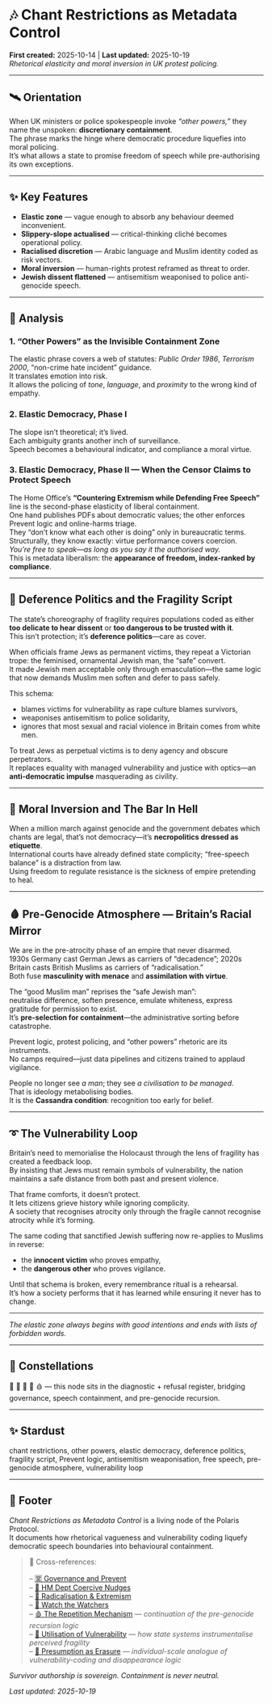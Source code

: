 # 🎶 Chant Restrictions as Metadata Control  
**First created:** 2025-10-14 | **Last updated:** 2025-10-19  
*Rhetorical elasticity and moral inversion in UK protest policing.*  

---

## 🛰️ Orientation  
When UK ministers or police spokespeople invoke *“other powers,”* they name the unspoken: **discretionary containment**.  
The phrase marks the hinge where democratic procedure liquefies into moral policing.  
It’s what allows a state to promise freedom of speech while pre-authorising its own exceptions.  

---

## ✨ Key Features  
- **Elastic zone** — vague enough to absorb any behaviour deemed inconvenient.  
- **Slippery-slope actualised** — critical-thinking cliché becomes operational policy.  
- **Racialised discretion** — Arabic language and Muslim identity coded as risk vectors.  
- **Moral inversion** — human-rights protest reframed as threat to order.  
- **Jewish dissent flattened** — antisemitism weaponised to police anti-genocide speech.  

---

## 🧨 Analysis  

### **1.  “Other Powers” as the Invisible Containment Zone**  
The elastic phrase covers a web of statutes: *Public Order 1986*, *Terrorism 2000*, “non-crime hate incident” guidance.  
It translates emotion into risk.  
It allows the policing of *tone*, *language*, and *proximity* to the wrong kind of empathy.  

### **2.  Elastic Democracy, Phase I**  
The slope isn’t theoretical; it’s lived.  
Each ambiguity grants another inch of surveillance.  
Speech becomes a behavioural indicator, and compliance a moral virtue.  

### **3.  Elastic Democracy, Phase II — When the Censor Claims to Protect Speech**  
The Home Office’s **“Countering Extremism while Defending Free Speech”** line is the second-phase elasticity of liberal containment.  
One hand publishes PDFs about democratic values; the other enforces Prevent logic and online-harms triage.  
They “don’t know what each other is doing” only in bureaucratic terms.  
Structurally, they know exactly: virtue performance covers coercion.  
*You’re free to speak—as long as you say it the authorised way.*  
This is metadata liberalism: the **appearance of freedom, index-ranked by compliance**.  

---

## 🧿 Deference Politics and the Fragility Script  
The state’s choreography of fragility requires populations coded as either **too delicate to hear dissent** or **too dangerous to be trusted with it**.  
This isn’t protection; it’s **deference politics**—care as cover.  

When officials frame Jews as permanent victims, they repeat a Victorian trope: the feminised, ornamental Jewish man, the “safe” convert.  
It made Jewish men acceptable only through emasculation—the same logic that now demands Muslim men soften and defer to pass safely.  

This schema:  
- blames victims for vulnerability as rape culture blames survivors,  
- weaponises antisemitism to police solidarity,  
- ignores that most sexual and racial violence in Britain comes from white men.  

To treat Jews as perpetual victims is to deny agency and obscure perpetrators.  
It replaces equality with managed vulnerability and justice with optics—an **anti-democratic impulse** masquerading as civility.  

---

## 🥃 Moral Inversion and The Bar In Hell  
When a million march against genocide and the government debates which chants are legal, that’s not democracy—it’s **necropolitics dressed as etiquette**.  
International courts have already defined state complicity; “free-speech balance” is a distraction from law.  
Using freedom to regulate resistance is the sickness of empire pretending to heal.  

---

## 🩸 Pre-Genocide Atmosphere — Britain’s Racial Mirror  
We are in the pre-atrocity phase of an empire that never disarmed.  
1930s Germany cast German Jews as carriers of “decadence”; 2020s Britain casts British Muslims as carriers of “radicalisation.”  
Both fuse **masculinity with menace** and **assimilation with virtue**.  

The “good Muslim man” reprises the “safe Jewish man”:  
neutralise difference, soften presence, emulate whiteness, express gratitude for permission to exist.  
It’s **pre-selection for containment**—the administrative sorting before catastrophe.  

Prevent logic, protest policing, and “other powers” rhetoric are its instruments.  
No camps required—just data pipelines and citizens trained to applaud vigilance.  

People no longer see *a man*; they see *a civilisation to be managed*.  
That is ideology metabolising bodies.  
It is the **Cassandra condition**: recognition too early for belief.  

---

## ➰ The Vulnerability Loop  
Britain’s need to memorialise the Holocaust through the lens of fragility has created a feedback loop.  
By insisting that Jews must remain symbols of vulnerability, the nation maintains a safe distance from both past and present violence.  

That frame comforts, it doesn’t protect.  
It lets citizens grieve history while ignoring complicity.  
A society that recognises atrocity only through the fragile cannot recognise atrocity while it’s forming.  

The same coding that sanctified Jewish suffering now re-applies to Muslims in reverse:  
- the **innocent victim** who proves empathy,  
- the **dangerous other** who proves vigilance.  

Until that schema is broken, every remembrance ritual is a rehearsal.  
It’s how a society performs that it has learned while ensuring it never has to change.  

---

*The elastic zone always begins with good intentions and ends with lists of forbidden words.*  

---

## 🌌 Constellations  
🧿 🔮 🪬 🧠 🩸 — this node sits in the diagnostic + refusal register, bridging governance, speech containment, and pre-genocide recursion.  

---

## ✨ Stardust  
chant restrictions, other powers, elastic democracy, deference politics, fragility script, Prevent logic, antisemitism weaponisation, free speech, pre-genocide atmosphere, vulnerability loop  

---

## 🏮 Footer  

*Chant Restrictions as Metadata Control* is a living node of the Polaris Protocol.  
It documents how rhetorical vagueness and vulnerability coding liquefy democratic speech boundaries into behavioural containment.  

> 📡 Cross-references:
> 
> – [🈺 Governance and Prevent](../../../../Metadata_Sabotage_Network/Governance_And_Containment/🈺_Governance_And_Prevent/README.md)  
> – [🧠 HM Dept Coercive Nudges](../../🪄_Expression_Of_Norms/🧠_HM_Dept_Coercive_Nudges/README.md)  
> – [🪬 Radicalisation & Extremism](../../🐍_Ouroborotic_Violence/🪬_Radicalisation_Extremism/README.md)  
> – [🧿 Watch the Watchers](./README.md)  
> – [🩸 The Repetition Mechanism](../../🐍_Ouroborotic_Violence/🩸_Genocide_Denialism/🩸_the_repetition_mechanism.md) — *continuation of the pre-genocide recursion logic*  
> – [🧠 Utilisation of Vulnerability](../../🐍_Ouroborotic_Violence/🪬_Radicalisation_Extremism/🧠_utilisation_of_vulnerability.md) — *how state systems instrumentalise perceived fragility*  
> – [🫥 Presumption as Erasure](../../../🫥_presumption_as_erasure.md) — *individual-scale analogue of vulnerability-coding and disappearance logic*  

*Survivor authorship is sovereign. Containment is never neutral.*  

_Last updated: 2025-10-19_  
